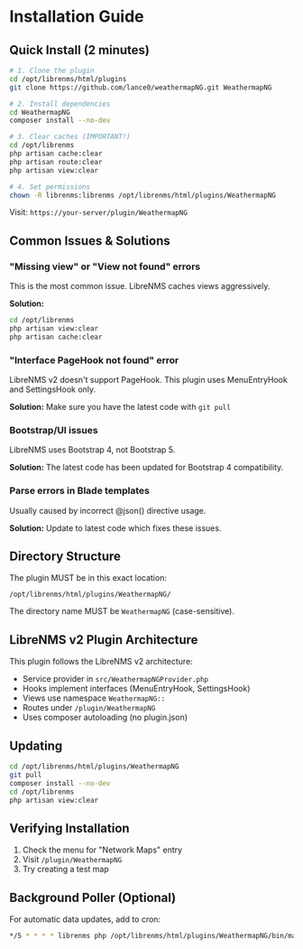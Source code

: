 # Installation Guide

## Quick Install (2 minutes)

```bash
# 1. Clone the plugin
cd /opt/librenms/html/plugins
git clone https://github.com/lance0/weathermapNG.git WeathermapNG

# 2. Install dependencies
cd WeathermapNG
composer install --no-dev

# 3. Clear caches (IMPORTANT!)
cd /opt/librenms
php artisan cache:clear
php artisan route:clear
php artisan view:clear

# 4. Set permissions
chown -R librenms:librenms /opt/librenms/html/plugins/WeathermapNG
```

Visit: `https://your-server/plugin/WeathermapNG`

## Common Issues & Solutions

### "Missing view" or "View not found" errors
This is the most common issue. LibreNMS caches views aggressively.

**Solution:**
```bash
cd /opt/librenms
php artisan view:clear
php artisan cache:clear
```

### "Interface PageHook not found" error
LibreNMS v2 doesn't support PageHook. This plugin uses MenuEntryHook and SettingsHook only.

**Solution:** Make sure you have the latest code with `git pull`

### Bootstrap/UI issues
LibreNMS uses Bootstrap 4, not Bootstrap 5.

**Solution:** The latest code has been updated for Bootstrap 4 compatibility.

### Parse errors in Blade templates
Usually caused by incorrect @json() directive usage.

**Solution:** Update to latest code which fixes these issues.

## Directory Structure

The plugin MUST be in this exact location:
```
/opt/librenms/html/plugins/WeathermapNG/
```

The directory name MUST be `WeathermapNG` (case-sensitive).

## LibreNMS v2 Plugin Architecture

This plugin follows the LibreNMS v2 architecture:
- Service provider in `src/WeathermapNGProvider.php`
- Hooks implement interfaces (MenuEntryHook, SettingsHook)
- Views use namespace `WeathermapNG::`
- Routes under `/plugin/WeathermapNG`
- Uses composer autoloading (no plugin.json)

## Updating

```bash
cd /opt/librenms/html/plugins/WeathermapNG
git pull
composer install --no-dev
cd /opt/librenms
php artisan view:clear
```

## Verifying Installation

1. Check the menu for "Network Maps" entry
2. Visit `/plugin/WeathermapNG`
3. Try creating a test map

## Background Poller (Optional)

For automatic data updates, add to cron:
```bash
*/5 * * * * librenms php /opt/librenms/html/plugins/WeathermapNG/bin/map-poller.php
```
